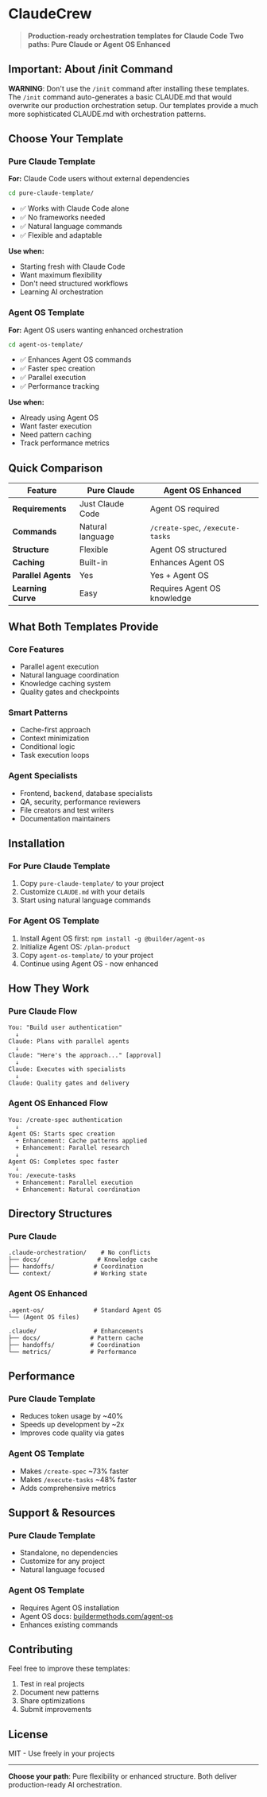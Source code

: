 # ClaudeCrew

> **Production-ready orchestration templates for Claude Code**
> **Two paths: Pure Claude or Agent OS Enhanced**

## Important: About /init Command

**WARNING**: Don't use the `/init` command after installing these templates. 
The `/init` command auto-generates a basic CLAUDE.md that would overwrite our production orchestration setup.
Our templates provide a much more sophisticated CLAUDE.md with orchestration patterns.

## Choose Your Template

### Pure Claude Template
**For:** Claude Code users without external dependencies

```bash
cd pure-claude-template/
```

- ✅ Works with Claude Code alone
- ✅ No frameworks needed
- ✅ Natural language commands
- ✅ Flexible and adaptable

**Use when:**
- Starting fresh with Claude Code
- Want maximum flexibility
- Don't need structured workflows
- Learning AI orchestration

### Agent OS Template
**For:** Agent OS users wanting enhanced orchestration

```bash
cd agent-os-template/
```

- ✅ Enhances Agent OS commands
- ✅ Faster spec creation
- ✅ Parallel execution
- ✅ Performance tracking

**Use when:**
- Already using Agent OS
- Want faster execution
- Need pattern caching
- Track performance metrics

## Quick Comparison

| Feature | Pure Claude | Agent OS Enhanced |
|---------|------------|-------------------|
| **Requirements** | Just Claude Code | Agent OS required |
| **Commands** | Natural language | `/create-spec`, `/execute-tasks` |
| **Structure** | Flexible | Agent OS structured |
| **Caching** | Built-in | Enhances Agent OS |
| **Parallel Agents** | Yes | Yes + Agent OS |
| **Learning Curve** | Easy | Requires Agent OS knowledge |

## What Both Templates Provide

### Core Features
- Parallel agent execution
- Natural language coordination
- Knowledge caching system
- Quality gates and checkpoints

### Smart Patterns
- Cache-first approach
- Context minimization
- Conditional logic
- Task execution loops

### Agent Specialists
- Frontend, backend, database specialists
- QA, security, performance reviewers
- File creators and test writers
- Documentation maintainers

## Installation

### For Pure Claude Template

1. Copy `pure-claude-template/` to your project
2. Customize `CLAUDE.md` with your details
3. Start using natural language commands

### For Agent OS Template

1. Install Agent OS first: `npm install -g @builder/agent-os`
2. Initialize Agent OS: `/plan-product`
3. Copy `agent-os-template/` to your project
4. Continue using Agent OS - now enhanced

## How They Work

### Pure Claude Flow
```
You: "Build user authentication"
  ↓
Claude: Plans with parallel agents
  ↓
Claude: "Here's the approach..." [approval]
  ↓
Claude: Executes with specialists
  ↓
Claude: Quality gates and delivery
```

### Agent OS Enhanced Flow
```
You: /create-spec authentication
  ↓
Agent OS: Starts spec creation
  + Enhancement: Cache patterns applied
  + Enhancement: Parallel research
  ↓
Agent OS: Completes spec faster
  ↓
You: /execute-tasks
  + Enhancement: Parallel execution
  + Enhancement: Natural coordination
```

## Directory Structures

### Pure Claude
```
.claude-orchestration/    # No conflicts
├── docs/                # Knowledge cache
├── handoffs/           # Coordination
└── context/            # Working state
```

### Agent OS Enhanced
```
.agent-os/              # Standard Agent OS
└── (Agent OS files)

.claude/                # Enhancements
├── docs/              # Pattern cache
├── handoffs/          # Coordination
└── metrics/           # Performance
```

## Performance

### Pure Claude Template
- Reduces token usage by ~40%
- Speeds up development by ~2x
- Improves code quality via gates

### Agent OS Template
- Makes `/create-spec` ~73% faster
- Makes `/execute-tasks` ~48% faster
- Adds comprehensive metrics

## Support & Resources

### Pure Claude Template
- Standalone, no dependencies
- Customize for any project
- Natural language focused

### Agent OS Template  
- Requires Agent OS installation
- Agent OS docs: [buildermethods.com/agent-os](https://buildermethods.com/agent-os)
- Enhances existing commands

## Contributing

Feel free to improve these templates:
1. Test in real projects
2. Document new patterns
3. Share optimizations
4. Submit improvements

## License

MIT - Use freely in your projects

---

**Choose your path**: Pure flexibility or enhanced structure. Both deliver production-ready AI orchestration.